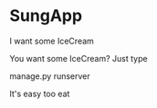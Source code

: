 SungApp
=======

I want some IceCream

You want some IceCream?
Just type

manage.py runserver



It's easy too eat
